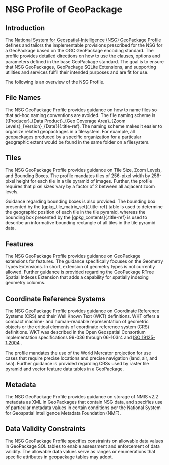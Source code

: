 # NSG Profile of GeoPackage

## Introduction

The [National System for Geospatial-Intelligence (NSG) GeoPackage
Profile](https://github.com/ngageoint/nsg_geopackage_2.1) defines and
tailors the implementable provisions prescribed for the NSG for a
GeoPackage based on the OGC GeoPackage encoding standard. The profile
provides detailed directions on how to use the clauses, options and
parameters defined in the base GeoPackage standard. The goal is to
ensure that NSG GeoPackages, GeoPackage SQLite Extensions, and
supporting utilities and services fulfil their intended purposes and are
fit for use.

The following is an overview of the NSG Profile.

## File Names

The NSG GeoPackage Profile provides guidance on how to name files so
that ad-hoc naming conventions are avoided. The file naming scheme is
[{Producer}\_{Data Product}\_{Geo Coverage Area}\_{Zoom
Levels}\_{Version}\_{Date}]{.title-ref}. The naming scheme makes it
easier to organize related geopackages in a filesystem. For example, all
geopackages produced by a specific organization for a particular
geographic extent would be found in the same folder on a filesystem.

## Tiles

The NSG GeoPackage Profile provides guidance on Tile Size, Zoom Levels,
and Bounding Boxes. The profile mandates tiles of 256-pixel width by
256-pixel height for each tile in a tile pyramid of images. Further, the
profile requires that pixel sizes vary by a factor of 2 between all
adjacent zoom levels.

Guidance regarding bounding boxes is also provided. The bounding box
presented by the [gpkg_tile_matrix_set]{.title-ref} table is used to
determine the geographic position of each tile in the tile pyramid,
whereas the bounding box presented by the [gpkg_contents]{.title-ref} is
used to describe an informative bounding rectangle of all tiles in the
tile pyramid data.

## Features

The NSG GeoPackage Profile provides guidance on GeoPackage extensions
for features. The guidance specifically focuses on the Geometry Types
Extensions. In short, extension of geometry types is not currently
allowed. Further guidance is provided regarding the GeoPackage RTree
Spatial Indexes Extension that adds a capability for spatially indexing
geometry columns.

## Coordinate Reference Systems

The NSG GeoPackage Profile provides guidance on Coordinate Reference
Systems (CRS) and their Well Known Text (WKT) definitions. WKT offers a
compact machine- and human-readable representation of geometric objects
or the critical elements of coordinate reference system (CRS)
definitions. WKT was described in the Open Geospatial Consortium
implementation specifications 99-036 through 06-103r4 and [ISO
19125-1:2004](https://www.iso.org/obp/ui/#!iso:std:40114:en) .

The profile mandates the use of the World Mercator projection for use
cases that require precise locations and precise navigation (land, air,
and sea). Further guidance is provided regarding CRSs used by raster
tile pyramid and vector feature data tables in a GeoPackage.

## Metadata

The NSG GeoPackage Profile provides guidance on storage of NMIS v2.2
metadata as XML in GeoPackages that contain NSG data, and specifies use
of particular metadata values in certain conditions per the National
System for Geospatial Intelligence Metadata Foundation (NMF).

## Data Validity Constraints

The NSG GeoPackage Profile specifies constraints on allowable data
values in GeoPackage SQL tables to enable assessment and enforcement of
data validity. The allowable data values serve as ranges or enumerations
that specific attributes in geopackage tables may adopt.
